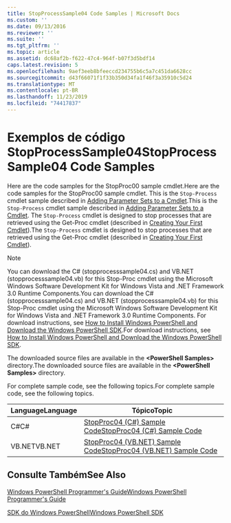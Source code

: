 ```yaml
---
title: StopProcessSample04 Code Samples | Microsoft Docs
ms.custom: ''
ms.date: 09/13/2016
ms.reviewer: ''
ms.suite: ''
ms.tgt_pltfrm: ''
ms.topic: article
ms.assetid: dc68af2b-f622-47c4-964f-b07f3d5bdf14
caps.latest.revision: 5
ms.openlocfilehash: 9aef3eeb8bfeeccd234755b6c5a7c451da6628cc
ms.sourcegitcommit: d43f66071f1f33b350d34fa1f46f3a35910c5d24
ms.translationtype: MT
ms.contentlocale: pt-BR
ms.lasthandoff: 11/23/2019
ms.locfileid: "74417837"
---
```

# <a name="stopprocesssample04-code-samples"></a><span data-ttu-id="ff2a9-102">Exemplos de código StopProcessSample04</span><span class="sxs-lookup"><span data-stu-id="ff2a9-102">StopProcessSample04 Code Samples</span></span>

<span data-ttu-id="ff2a9-103">Here are the code samples for the StopProc00 sample cmdlet.</span><span class="sxs-lookup"><span data-stu-id="ff2a9-103">Here are the code samples for the StopProc00 sample cmdlet.</span></span> <span data-ttu-id="ff2a9-104">This is the `Stop-Process` cmdlet sample described in [Adding Parameter Sets to a Cmdlet](../cmdlet/adding-parameter-sets-to-a-cmdlet.md).</span><span class="sxs-lookup"><span data-stu-id="ff2a9-104">This is the `Stop-Process` cmdlet sample described in [Adding Parameter Sets to a Cmdlet](../cmdlet/adding-parameter-sets-to-a-cmdlet.md).</span></span> <span data-ttu-id="ff2a9-105">The `Stop-Process` cmdlet is designed to stop processes that are retrieved using the Get-Proc cmdlet (described in [Creating Your First Cmdlet](../cmdlet/creating-a-cmdlet-without-parameters.md)).</span><span class="sxs-lookup"><span data-stu-id="ff2a9-105">The `Stop-Process` cmdlet is designed to stop processes that are retrieved using the Get-Proc cmdlet (described in [Creating Your First Cmdlet](../cmdlet/creating-a-cmdlet-without-parameters.md)).</span></span>

> [!NOTE]
> <span data-ttu-id="ff2a9-106">You can download the C# (stopprocesssample04.cs) and VB.NET (stopprocesssample04.vb) for this Stop-Proc cmdlet using the Microsoft Windows Software Development Kit for Windows Vista and .NET Framework 3.0 Runtime Components.</span><span class="sxs-lookup"><span data-stu-id="ff2a9-106">You can download the C# (stopprocesssample04.cs) and VB.NET (stopprocesssample04.vb) for this Stop-Proc cmdlet using the Microsoft Windows Software Development Kit for Windows Vista and .NET Framework 3.0 Runtime Components.</span></span> <span data-ttu-id="ff2a9-107">For download instructions, see [How to Install Windows PowerShell and Download the Windows PowerShell SDK](/powershell/scripting/developer/installing-the-windows-powershell-sdk).</span><span class="sxs-lookup"><span data-stu-id="ff2a9-107">For download instructions, see [How to Install Windows PowerShell and Download the Windows PowerShell SDK](/powershell/scripting/developer/installing-the-windows-powershell-sdk).</span></span>
>
> <span data-ttu-id="ff2a9-108">The downloaded source files are available in the **\<PowerShell Samples>** directory.</span><span class="sxs-lookup"><span data-stu-id="ff2a9-108">The downloaded source files are available in the **\<PowerShell Samples>** directory.</span></span>

<span data-ttu-id="ff2a9-109">For complete sample code, see the following topics.</span><span class="sxs-lookup"><span data-stu-id="ff2a9-109">For complete sample code, see the following topics.</span></span>

|<span data-ttu-id="ff2a9-110">Language</span><span class="sxs-lookup"><span data-stu-id="ff2a9-110">Language</span></span>|<span data-ttu-id="ff2a9-111">Tópico</span><span class="sxs-lookup"><span data-stu-id="ff2a9-111">Topic</span></span>|
|--------------|-----------|
|<span data-ttu-id="ff2a9-112">C#</span><span class="sxs-lookup"><span data-stu-id="ff2a9-112">C#</span></span>|[<span data-ttu-id="ff2a9-113">StopProc04 (C#) Sample Code</span><span class="sxs-lookup"><span data-stu-id="ff2a9-113">StopProc04 (C#) Sample Code</span></span>](./stopprocesssample04-csharp-sample-code.md)|
|<span data-ttu-id="ff2a9-114">VB.NET</span><span class="sxs-lookup"><span data-stu-id="ff2a9-114">VB.NET</span></span>|[<span data-ttu-id="ff2a9-115">StopProc04 (VB.NET) Sample Code</span><span class="sxs-lookup"><span data-stu-id="ff2a9-115">StopProc04 (VB.NET) Sample Code</span></span>](./stopprocesssample04-vb-net-sample-code.md)|

## <a name="see-also"></a><span data-ttu-id="ff2a9-116">Consulte Também</span><span class="sxs-lookup"><span data-stu-id="ff2a9-116">See Also</span></span>

[<span data-ttu-id="ff2a9-117">Windows PowerShell Programmer's Guide</span><span class="sxs-lookup"><span data-stu-id="ff2a9-117">Windows PowerShell Programmer's Guide</span></span>](./windows-powershell-programmer-s-guide.md)

[<span data-ttu-id="ff2a9-118">SDK do Windows PowerShell</span><span class="sxs-lookup"><span data-stu-id="ff2a9-118">Windows PowerShell SDK</span></span>](../windows-powershell-reference.md)
